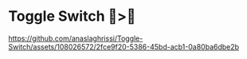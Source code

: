 # Toggle Switch 🤩>🤖


https://github.com/anaslaghrissi/Toggle-Switch/assets/108026572/2fce9f20-5386-45bd-acb1-0a80ba6dbe2b


